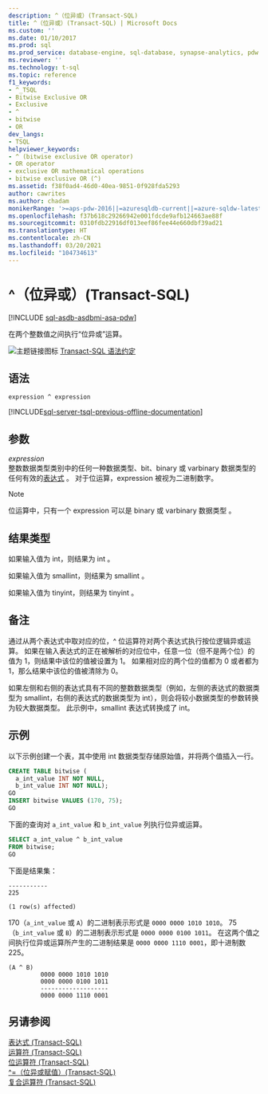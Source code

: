 ```yaml
---
description: ^（位异或）(Transact-SQL)
title: ^（位异或）(Transact-SQL) | Microsoft Docs
ms.custom: ''
ms.date: 01/10/2017
ms.prod: sql
ms.prod_service: database-engine, sql-database, synapse-analytics, pdw
ms.reviewer: ''
ms.technology: t-sql
ms.topic: reference
f1_keywords:
- ^_TSQL
- Bitwise Exclusive OR
- Exclusive
- ^
- bitwise
- OR
dev_langs:
- TSQL
helpviewer_keywords:
- ^ (bitwise exclusive OR operator)
- OR operator
- exclusive OR mathematical operations
- bitwise exclusive OR (^)
ms.assetid: f38f0ad4-46d0-40ea-9851-0f928fda5293
author: cawrites
ms.author: chadam
monikerRange: '>=aps-pdw-2016||=azuresqldb-current||=azure-sqldw-latest||>=sql-server-2016||>=sql-server-linux-2017||=azuresqldb-mi-current'
ms.openlocfilehash: f37b618c29266942e001fdcde9afb124663ae88f
ms.sourcegitcommit: 0310fdb22916df013eef86fee44e660dbf39ad21
ms.translationtype: HT
ms.contentlocale: zh-CN
ms.lasthandoff: 03/20/2021
ms.locfileid: "104734613"
---
```

# <a name="-bitwise-exclusive-or-transact-sql"></a>^（位异或）(Transact-SQL)
[!INCLUDE [sql-asdb-asdbmi-asa-pdw](../../includes/applies-to-version/sql-asdb-asdbmi-asa-pdw.md)]

  在两个整数值之间执行“位异或”运算。  
  
 ![主题链接图标](../../database-engine/configure-windows/media/topic-link.gif "“主题链接”图标") [Transact-SQL 语法约定](../../t-sql/language-elements/transact-sql-syntax-conventions-transact-sql.md)  
  
## <a name="syntax"></a>语法  
  
```syntaxsql  
expression ^ expression  
```  
  
[!INCLUDE[sql-server-tsql-previous-offline-documentation](../../includes/sql-server-tsql-previous-offline-documentation.md)]

## <a name="arguments"></a>参数
 *expression*  
 整数数据类型类别中的任何一种数据类型、bit、binary 或 varbinary 数据类型的任何有效的[表达式](../../t-sql/language-elements/expressions-transact-sql.md)  。 对于位运算，expression 被视为二进制数字。  
  
> [!NOTE]  
>  位运算中，只有一个 expression 可以是 binary 或 varbinary 数据类型 。  
  
## <a name="result-types"></a>结果类型  
 如果输入值为 int，则结果为 int 。  
  
 如果输入值为 smallint，则结果为 smallint 。  
  
 如果输入值为 tinyint，则结果为 tinyint 。  
  
## <a name="remarks"></a>备注  
 通过从两个表达式中取对应的位，^ 位运算符对两个表达式执行按位逻辑异或运算。 如果在输入表达式的正在被解析的对应位中，任意一位（但不是两个位）的值为 1，则结果中该位的值被设置为 1。 如果相对应的两个位的值都为 0 或者都为 1，那么结果中该位的值被清除为 0。  
  
 如果左侧和右侧的表达式具有不同的整数数据类型（例如，左侧的表达式的数据类型为 smallint，右侧的表达式的数据类型为 int），则会将较小数据类型的参数转换为较大数据类型。 此示例中，smallint 表达式转换成了 int。  
  
## <a name="examples"></a>示例  
 以下示例创建一个表，其中使用 int 数据类型存储原始值，并将两个值插入一行。  
  
```sql  
CREATE TABLE bitwise (   
  a_int_value INT NOT NULL,  
  b_int_value INT NOT NULL);
GO  
INSERT bitwise VALUES (170, 75);  
GO  
```  
  
 下面的查询对 `a_int_value` 和 `b_int_value` 列执行位异或运算。  
  
```sql  
SELECT a_int_value ^ b_int_value  
FROM bitwise;  
GO  
```  
  
 下面是结果集：  
  
```  
-----------   
225           
  
(1 row(s) affected)  
```  
  
 170（`a_int_value` 或 `A`）的二进制表示形式是 `0000 0000 1010 1010`。 75（`b_int_value` 或 `B`）的二进制表示形式是 `0000 0000 0100 1011`。 在这两个值之间执行位异或运算所产生的二进制结果是 `0000 0000 1110 0001`，即十进制数 225。  
  
```  
(A ^ B)     
         0000 0000 1010 1010  
         0000 0000 0100 1011  
         -------------------  
         0000 0000 1110 0001  
```  
  

  
## <a name="see-also"></a>另请参阅  
 [表达式 (Transact-SQL)](../../t-sql/language-elements/expressions-transact-sql.md)   
 [运算符 (Transact-SQL)](../../t-sql/language-elements/operators-transact-sql.md)   
 [位运算符 (Transact-SQL)](../../t-sql/language-elements/bitwise-operators-transact-sql.md)   
 [^=（位异或赋值）(Transact-SQL)](../../t-sql/language-elements/bitwise-exclusive-or-equals-transact-sql.md)   
 [复合运算符 (Transact-SQL)](../../t-sql/language-elements/compound-operators-transact-sql.md)  
  
  


